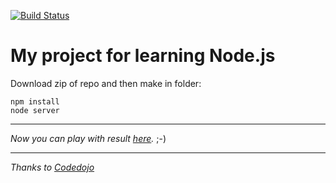 [![Build Status](https://travis-ci.com/deniolp/myNode.svg?branch=master)](https://travis-ci.com/deniolp/myNode)
# My project for learning Node.js
Download zip of repo and then make in folder:
```
npm install
node server
```
---

_Now you can play with result [here](http://localhost:3000)._  ;-)

---
_Thanks to [Codedojo](https://codedojo.ru/)_
